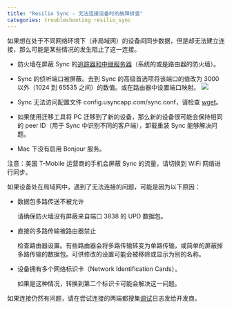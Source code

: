 ```yaml
---
title: "Resilio Sync - 无法连接设备时的故障排查"
categories: troubleshooting resilio_sync
---
```


如果想在处于不同网络环境下（非局域网）的设备间同步数据，但是却无法建立连接，那么可能是某些情况的发生阻止了这一连接。

* 防火墙在屏蔽 Sync 的[追踪器和中继服务器](https://help.getsync.com/hc/en-us/articles/204754759)（系统的或是路由器的防火墙）。
* Sync 的侦听端口被屏蔽。去到 Sync 的高级首选项将该端口的值改为 3000 以外（1024 到 65535 之间）的数值。或在路由器中设置端口映射。
	![](https://i.imgur.com/5lbZMV3.png)

* Sync 无法访问配置文件 config.usyncapp.com/sync.conf，请检查 [wget](https://help.getsync.com/hc/en-us/articles/206116904)。
* 如果使用迁移工具将 PC 迁移到了新的设备，那么新的设备很可能会保持相同的 peer ID（用于 Sync 中识别不同的客户端），卸载重装 Sync 能够解决问题。
* Mac 下没有启用 Bonjour 服务。

注意：美国 T-Mobile 运营商的手机会屏蔽 Sync 的流量，请切换到 WiFi 网络进行同步。

如果设备处在局域网中，遇到了无法连接的问题，可能是因为以下原因：

* 数据包多路传送不被允许

	请确保防火墙没有屏蔽来自端口 3838 的 UPD 数据包。

* 直接的多路传输被路由器禁止

	检查路由器设置。有些路由器会将多路传输转变为单路传输，或简单的屏蔽掉多路传输的数据包。可供修改的设置可能会被移除或显示为别的名称。

* 设备拥有多个网络标识卡（Network Identification Cards）。

	如果是这种情况，转换到第二个标识卡可能会解决这一问题。

如果连接仍然有问题，请在尝试连接的两端都搜集[调试](https://help.getsync.com/hc/en-us/articles/206664730)日志发给开发商。
